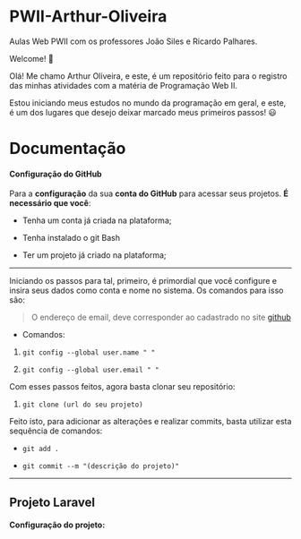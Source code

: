 # PWII-Arthur-Oliveira

Aulas Web PWII com os professores João Siles e Ricardo Palhares.

  

Welcome! :wave:

  

Olá! Me chamo Arthur Oliveira, e este, é um repositório feito para o registro das minhas atividades com a matéria de Programação Web II.

Estou iniciando meus estudos no mundo da programação em geral, e este, é um dos lugares que desejo deixar marcado meus primeiros passos! :smiley:

  

# Documentação

  

#### Configuração do GitHub

Para a __configuração__ da sua __conta do GitHub__ para acessar seus projetos. __É necessário que você__:

- Tenha um conta já criada na plataforma;

- Tenha instalado o git Bash

- Ter um projeto já criado na plataforma;

---

Iniciando os passos para tal, primeiro, é primordial que você configure e insira seus dados como conta e nome no sistema. Os comandos para isso são:

>O endereço de email, deve corresponder ao cadastrado no site [github](https://github.com/)

  

- Comandos:

1.  `git config --global user.name " "`

2.  `git config --global user.email " "`

  

Com esses passos feitos, agora basta clonar seu repositório:

1.  `git clone (url do seu projeto)`

Feito isto, para adicionar as alterações e realizar commits, basta utilizar esta sequência de comandos:

-  `git add .`

-  `git commit --m "(descrição do projeto)"`

---
## Projeto Laravel

#### Configuração do projeto:
	
